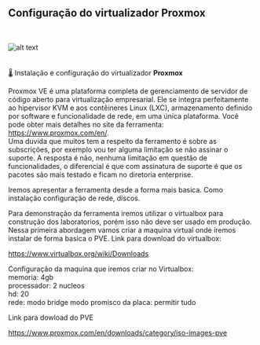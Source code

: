 # <h2>Configuração do virtualizador Proxmox</h2></br>
![alt text](https://www.proxmox.com/images/proxmox/Proxmox_logo_standard_hex_400px.png)</br></br></br>
🌡 Instalação e configuração do virtualizador <b>Proxmox</b>

Proxmox VE é uma plataforma completa de gerenciamento de servidor de código aberto para virtualização empresarial. Ele se integra perfeitamente ao hipervisor KVM e aos contêineres Linux (LXC), armazenamento definido por software e funcionalidade de rede, em uma única plataforma. Você pode obter mais detalhes no site da ferramenta: https://www.proxmox.com/en/. </br>Uma duvida que muitos tem a respeito da ferramento é sobre as subscrições, por exemplo vou ter alguma limitação se não assinar o suporte. 
A resposta é não, nenhuma limitação em questão de funcionalidades, o diferencial é que com assinatura de suporte é que os pacotes são mais testado e ficam no diretoria enterprise.

Iremos apresentar a ferramenta desde a forma mais basica. Como instalação configuração de rede, discos.</br>


Para demonstração da ferramenta iremos utilizar o virtualbox para construção dos laboratorios, porém isso não deve ser usado em produção.
Nessa primeira abordagem vamos criar a maquina virtual onde iremos instalar de forma basica o PVE.
 Link para download do virtualbox: </br>
 
 https://www.virtualbox.org/wiki/Downloads 
 
 Configuração da maquina que iremos criar no Virtualbox:</br>
 memoria: 4gb</br>
 processador: 2 nucleos</br>
 hd: 20</br>
 rede: modo bridge
 modo promisco da placa: permitir tudo
 
 
 Link para dowload do PVE
 
 https://www.proxmox.com/en/downloads/category/iso-images-pve
 
